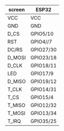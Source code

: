 
screen | ESP32
-------|----------
VCC    | VCC
GND    | GND
D_CS   | GPIO5/10
RST    | GPIO4//7
DC/RS  | GPIO27/30
D_MOSI | GPIO23/18
D_CLK  | GPIO18/11
LED    | GPIO17/9
D_MISO | GPIO19/12
T_CLK  | GPIO14/31
T_CS   | GPIO15/4
T_MISO | GPIO12/32
T_MOSI | GPIO13/34
T_IRQ  | GPIO35/25





######

